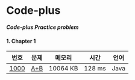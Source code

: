 # Code-plus
_**Code-plus Practice problem**_
#### 1. Chapter 1
|번호                       |문제                       |메모리   |시간    |언어  |
|:-------------------------:|:-------------------------:|:-------:|:------:|:----:|
|[1000](http://google.com)  |[A+B](http://google.com)   |10064 KB |128 ms  |Java  |
